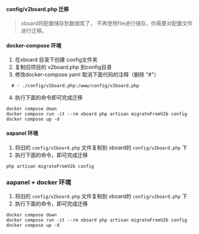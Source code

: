 #### config/v2board.php 迁移
> xboard将配置储存到数据库了， 不再使用file进行储存，你需要对配置文件进行迁移。
#### docker-compose 环境  
1. 在xboard 目录下创建 config文件夹
2. 复制旧项目的 v2board.php 到config目录
3. 修改docker-compose.yaml 取消下面代码的注释（删除 "#"）
```
  # - ./config/v2board.php:/www/config/v2board.php
```
4. 执行下面的命令即可完成迁移
```
docker compose down
docker compose run -it --rm xboard php artisan migrateFromV2b config 
docker compose up -d
```
#### aapanel 环境
1. 将旧的 ```config/v2board.php``` 文件复制到 xboard的 ```config/v2board.php``` 下
2. 执行下面的命令，即可完成迁移
```
php artisan migrateFromV2b config 
```
### aapanel + docker 环境
1. 将旧的 ```config/v2board.php``` 文件复制到 xboard的 ```config/v2board.php``` 下
2. 执行下面的命令，即可完成迁移
```
docker compose down
docker compose run -it --rm xboard php artisan migrateFromV2b config
docker compose up -d
```
